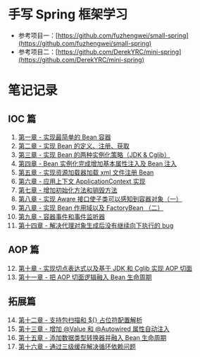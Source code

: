 # 手写 Spring 框架学习

- 参考项目一：[https://github.com/fuzhengwei/small-spring](https://github.com/fuzhengwei/small-spring)
- 参考项目二：[https://github.com/DerekYRC/mini-spring](https://github.com/DerekYRC/mini-spring)

# 笔记记录

## IOC 篇

1. [第一章 - 实现最简单的 Bean 容器](https://github.com/niuxvdong/small-spring/blob/master/small-spring-01/README.md)
2. [第二章 - 实现 Bean 的定义、注册、获取](https://github.com/niuxvdong/small-spring/blob/master/small-spring-02/README.md)
3. [第三章 - 实现 Bean 的两种实例化策略（JDK & Cglib）](https://github.com/niuxvdong/small-spring/blob/master/small-spring-03/README.md)
4. [第四章 - Bean 实例化完成增加基本属性注入及 Bean 注入](https://github.com/niuxvdong/small-spring/blob/master/small-spring-04/README.md)
5. [第五章 - 实现资源加载器加载 xml 文件注册 Bean](https://github.com/niuxvdong/small-spring/blob/master/small-spring-05/README.md)
6. [第六章 - 应用上下文 ApplicationContext 实现](https://github.com/niuxvdong/small-spring/blob/master/small-spring-06/README.md)
7. [第七章 - 增加初始化方法和销毁方法](https://github.com/niuxvdong/small-spring/blob/master/small-spring-07/README.md)
8. [第八章 - 实现 Aware 接口使子类可以感知到容器对象（一）](https://github.com/niuxvdong/small-spring/blob/master/small-spring-08/README-1.md)
9. [第八章 - 实现 Bean 作用域以及 FactoryBean （二）](https://github.com/niuxvdong/small-spring/blob/master/small-spring-08/README-2.md)
10. [第九章 - 容器事件和事件监听器](https://github.com/niuxvdong/small-spring/blob/master/small-spring-09/README.md)
11. [第十四章 - 解决代理对象生成后没有继续向下执行的 bug](https://github.com/niuxvdong/small-spring/blob/master/small-spring-14/README.md)

## AOP 篇

12. [第十章 - 实现切点表达式以及基于 JDK 和 Cglib 实现 AOP 切面](https://github.com/niuxvdong/small-spring/blob/master/small-spring-10/README.md)
13. [第十一章 - 把 AOP 切面逻辑融入 Bean 生命周期](https://github.com/niuxvdong/small-spring/blob/master/small-spring-11/README.md)

## 拓展篇

14. [第十二章 - 支持包扫描和 ${} 占位符配置解析](https://github.com/niuxvdong/small-spring/blob/master/small-spring-12/README.md)
15. [第十三章 - 增加 @Value 和 @Autowired 属性自动注入](https://github.com/niuxvdong/small-spring/blob/master/small-spring-13/README.md)
16. [第十五章 - 添加数据类型转换器并融入 Bean 生命周期](https://github.com/niuxvdong/small-spring/blob/master/small-spring-15/README.md)
17. [第十六章 - 通过三级缓存解决循环依赖问题](https://github.com/niuxvdong/small-spring/blob/master/small-spring-16/README.md)